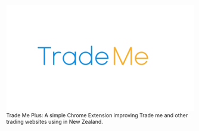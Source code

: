 ![Large Logo with the text Trade Me Plus](/assets/images/largelogo.png)
Trade Me Plus: A simple Chrome Extension improving Trade me and other trading websites using in New Zealand.
